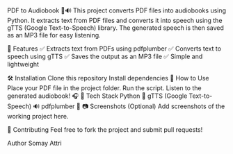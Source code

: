 PDF to Audiobook 📖🔊
This project converts PDF files into audiobooks using Python. It extracts text from PDF files and converts it into speech using the gTTS (Google Text-to-Speech) library. The generated speech is then saved as an MP3 file for easy listening.

🚀 Features
✅ Extracts text from PDFs using pdfplumber
✅ Converts text to speech using gTTS
✅ Saves the output as an MP3 file
✅ Simple and lightweight

🛠️ Installation
Clone this repository
Install dependencies
🎯 How to Use
Place your PDF file in the project folder.
Run the script.
Listen to the generated audiobook! 🎧
📌 Tech Stack
Python 🐍
gTTS (Google Text-to-Speech) 🔊
pdfplumber 📄
📷 Screenshots (Optional)
Add screenshots of the working project here.

🤝 Contributing
Feel free to fork the project and submit pull requests!

Author
Somay Attri
